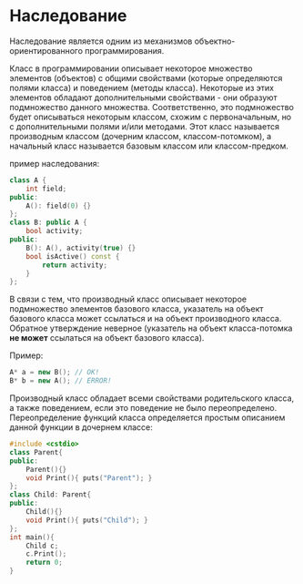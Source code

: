 # Наследование

Наследование является одним из механизмов объектно-ориентированного программирования.

Класс в программировании описывает некоторое множество элементов \(объектов\) с общими свойствами \(которые определяются полями класса\) и поведением \(методы класса\). Некоторые из этих элементов обладают дополнительными свойствами - они образуют подмножество данного множества. Соответственно, это подмножество будет описываться некоторым классом, схожим с первоначальным, но с дополнительными полями и/или методами. Этот класс называется производным классом \(дочерним классом, классом-потомком\), а начальный класс называется базовым классом или классом-предком.

пример наследования:

```cpp
class A {
    int field;
public:
    A(): field(0) {}
};
class B: public A {
    bool activity;
public:
    B(): A(), activity(true) {}
    bool isActive() const {
        return activity;
    }
};
```

В связи с тем, что производный класс описывает некоторое подмножество элементов базового класса, указатель на объект базового класса может ссылаться и на объект производного класса. Обратное утверждение неверное \(указатель на объект класса-потомка **не может** ссылаться на объект базового класса\).

Пример:

```cpp
A* a = new B(); // OK!
B* b = new A(); // ERROR!
```

Производный класс обладает всеми свойствами родительского класса, а также поведением, если это поведение не было переопределено. Переопределение функций класса определяется простым описанием данной функции в дочернем классе:

```cpp
#include <cstdio>
class Parent{
public:
    Parent(){}
    void Print(){ puts("Parent"); }
};
class Child: Parent{
public:
    Child(){}
    void Print(){ puts("Child"); }
};
int main(){
    Child c;
    c.Print();
    return 0;
}
```

